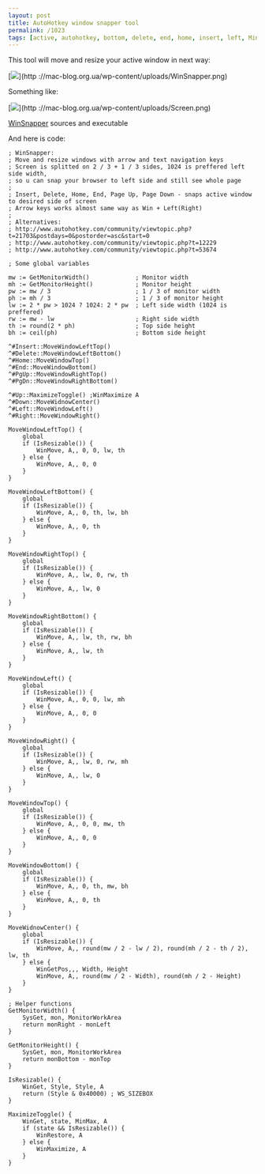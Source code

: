 ```yaml
---
layout: post
title: AutoHotkey window snapper tool
permalink: /1023
tags: [active, autohotkey, bottom, delete, end, home, insert, left, MinMax, MonitorWorkArea, pgdown, pgup, right, snap, SysGet, top, window, WinGet, WinGetPos, WinMaximize, WinMove, WinRestore, WS_SIZEBOX]
---
```


This tool will move and resize your active window in next way:


[![](http://mac-blog.org.ua/wp-content/uploads/WinSnapper-300x134.png)](http
://mac-blog.org.ua/wp-content/uploads/WinSnapper.png)


Something like:


[![](http://mac-blog.org.ua/wp-content/uploads/Screen-300x168.png)](http
://mac-blog.org.ua/wp-content/uploads/Screen.png)


[WinSnapper](http://mac-blog.org.ua/wp-content/uploads/WinSnapper.zip) sources
and executable


And here is code:


    ; WinSnapper:
    ; Move and resize windows with arrow and text navigation keys
    ; Screen is splitted on 2 / 3 + 1 / 3 sides, 1024 is preffered left side width,
    ; so u can snap your browser to left side and still see whole page
    ;
    ; Insert, Delete, Home, End, Page Up, Page Down - snaps active window to desired side of screen
    ; Arrow keys works almost same way as Win + Left(Right)
    ;
    ; Alternatives:
    ; http://www.autohotkey.com/community/viewtopic.php?t=21703&postdays=0&postorder=asc&start=0
    ; http://www.autohotkey.com/community/viewtopic.php?t=12229
    ; http://www.autohotkey.com/community/viewtopic.php?t=53674

    ; Some global variables

    mw := GetMonitorWidth()             ; Monitor width
    mh := GetMonitorHeight()            ; Monitor height
    pw := mw / 3                        ; 1 / 3 of monitor width
    ph := mh / 3                        ; 1 / 3 of monitor height
    lw := 2 * pw > 1024 ? 1024: 2 * pw  ; Left side width (1024 is preffered)
    rw := mw - lw                       ; Right side width
    th := round(2 * ph)                 ; Top side height
    bh := ceil(ph)                      ; Bottom side height

    ^#Insert::MoveWindowLeftTop()
    ^#Delete::MoveWindowLeftBottom()
    ^#Home::MoveWindowTop()
    ^#End::MoveWindowBottom()
    ^#PgUp::MoveWindowRightTop()
    ^#PgDn::MoveWindowRightBottom()

    ^#Up::MaximizeToggle() ;WinMaximize A
    ^#Down::MoveWidnowCenter()
    ^#Left::MoveWindowLeft()
    ^#Right::MoveWindowRight()

    MoveWindowLeftTop() {
        global
        if (IsResizable()) {
            WinMove, A,, 0, 0, lw, th
        } else {
            WinMove, A,, 0, 0
        }
    }

    MoveWindowLeftBottom() {
        global
        if (IsResizable()) {
            WinMove, A,, 0, th, lw, bh
        } else {
            WinMove, A,, 0, th
        }
    }

    MoveWindowRightTop() {
        global
        if (IsResizable()) {
            WinMove, A,, lw, 0, rw, th
        } else {
            WinMove, A,, lw, 0
        }
    }

    MoveWindowRightBottom() {
        global
        if (IsResizable()) {
            WinMove, A,, lw, th, rw, bh
        } else {
            WinMove, A,, lw, th
        }
    }

    MoveWindowLeft() {
        global
        if (IsResizable()) {
            WinMove, A,, 0, 0, lw, mh
        } else {
            WinMove, A,, 0, 0
        }
    }

    MoveWindowRight() {
        global
        if (IsResizable()) {
            WinMove, A,, lw, 0, rw, mh
        } else {
            WinMove, A,, lw, 0
        }
    }

    MoveWindowTop() {
        global
        if (IsResizable()) {
            WinMove, A,, 0, 0, mw, th
        } else {
            WinMove, A,, 0, 0
        }
    }

    MoveWindowBottom() {
        global
        if (IsResizable()) {
            WinMove, A,, 0, th, mw, bh
        } else {
            WinMove, A,, 0, th
        }
    }

    MoveWidnowCenter() {
        global
        if (IsResizable()) {
            WinMove, A,, round(mw / 2 - lw / 2), round(mh / 2 - th / 2), lw, th
        } else {
            WinGetPos,,, Width, Height
            WinMove, A,, round(mw / 2 - Width), round(mh / 2 - Height)
        }
    }

    ; Helper functions
    GetMonitorWidth() {
        SysGet, mon, MonitorWorkArea
        return monRight - monLeft
    }

    GetMonitorHeight() {
        SysGet, mon, MonitorWorkArea
        return monBottom - monTop
    }

    IsResizable() {
        WinGet, Style, Style, A
        return (Style & 0x40000) ; WS_SIZEBOX
    }

    MaximizeToggle() {
        WinGet, state, MinMax, A
        if (state && IsResizable()) {
            WinRestore, A
        } else {
            WinMaximize, A
        }
    }


